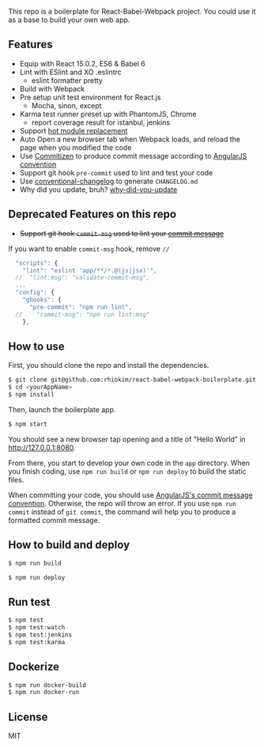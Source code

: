 This repo is a boilerplate for React-Babel-Webpack project. You could use it as a base to build your own web app.

## Features

- Equip with React 15.0.2, ES6 & Babel 6
- Lint with ESlint and XO .eslintrc
  - eslint formatter pretty
- Build with Webpack
- Pre setup unit test environment for React.js
  - Mocha, sinon, except
- Karma test runner preset up with PhantomJS, Chrome
  - report coverage result for istanbul, jenkins
- Support [hot module replacement](https://webpack.github.io/docs/hot-module-replacement.html)
- Auto Open a new browser tab when Webpack loads, and reload the page when you modified the code
- Use [Commitizen](https://github.com/commitizen/cz-cli) to produce commit message according to [AngularJS convention](https://github.com/angular/angular.js/blob/master/CONTRIBUTING.md#-git-commit-guidelines)
- Support git hook `pre-commit` used to lint and test your code
- Use [conventional-changelog](https://github.com/ajoslin/conventional-changelog) to generate `CHANGELOG.md`
- Why did you update, bruh? [why-did-you-update](https://github.com/garbles/why-did-you-update)

## Deprecated Features on this repo
- ~~Support git hook `commit-msg` used to lint your [commit message](https://github.com/kentcdodds/validate-commit-msg)~~

If you want to enable `commit-msg` hook, remove `//`

```js
  "scripts": {
    "lint": "eslint 'app/**/*.@(js|jsx)'",
  //  "lint:msg": "validate-commit-msg",
  ...
  "config": {
    "ghooks": {
      "pre-commit": "npm run lint",
  //    "commit-msg": "npm run lint:msg"
    },
```

## How to use

First, you should clone the repo and install the dependencies.

```bash
$ git clone git@github.com:rhiokim/react-babel-webpack-boilerplate.git <yourAppName>
$ cd <yourAppName>
$ npm install
```

Then, launch the boilerplate app.

```bash
$ npm start
```

You should see a new browser tap opening and a title of "Hello World" in http://127.0.0.1:8080.

From there, you start to develop your own code in the `app` directory. When you finish coding, use `npm run build` or `npm run deploy` to build the static files.

When committing your code, you should use [AngularJS's commit message convention](https://github.com/angular/angular.js/blob/master/CONTRIBUTING.md#-git-commit-guidelines). Otherwise, the repo will throw an error. If you use `npm run commit` instead of `git commit`, the command will help you to produce a formatted commit message.


## How to build and deploy

```bash
$ npm run build
```

```bash
$ npm run deploy
```

## Run test

```bash
$ npm test
$ npm test:watch
$ npm test:jenkins
$ npm test:karma
```

## Dockerize

```bash
$ npm run docker-build
$ npm run docker-run
```

## License

MIT
